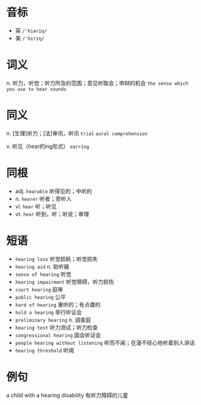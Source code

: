 # 音标

- 英 `/'hiəriŋ/`
- 美 `/'hɪrɪŋ/`

# 词义

n. 听力，听觉；听力所及的范围；意见听取会；申辩的机会
`the sense which you use to hear sounds`

# 同义

n. [生理]听力；[法]审讯，听讯
`trial` `aural comprehension`

v. 听见（hear的ing形式）
`earring`

# 同根

- adj. `hearable` 听得见的；中听的
- n. `hearer` 听者；旁听人
- vi. `hear` 听；听见
- vt. `hear` 听到，听；听说；审理

# 短语

- `hearing loss` 听觉损耗；听觉损失
- `hearing aid` n. 助听器
- `sense of hearing` 听觉
- `hearing impairment` 听觉障碍，听力损伤
- `court hearing` 庭审
- `public hearing` 公平
- `hard of hearing` 重听的；有点聋的
- `hold a hearing` 举行听证会
- `preliminary hearing` n. 调查庭
- `hearing test` 听力测试；听力检查
- `congressional hearing` 国会听证会
- `people hearing without listening` 听而不闻；在漫不经心地听着别人讲话
- `hearing threshold` 听阈

# 例句

a child with a hearing disability
有听力障碍的儿童


